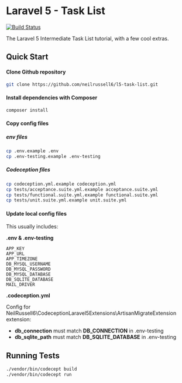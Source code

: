 # Laravel 5 - Task List

[![Build Status](https://travis-ci.org/neilrussell6/l5-task-list.svg?branch=master)](https://travis-ci.org/neilrussell6/l5-task-list)

The Laravel 5 Intermediate Task List tutorial, with a few cool extras.

## Quick Start

#### Clone Github repository

```bash
git clone https://github.com/neilrussell6/l5-task-list.git
```

#### Install dependencies with Composer

```bash
composer install
```

#### Copy config files

##### env files

```bash
cp .env.example .env
cp .env-testing.example .env-testing
```

##### Codeception files
```bash
cp codeception.yml.example codeception.yml
cp tests/acceptance.suite.yml.example acceptance.suite.yml
cp tests/functional.suite.yml.example functional.suite.yml
cp tests/unit.suite.yml.example unit.suite.yml
```

#### Update local config files

This usually includes:

**.env & .env-testing**
```
APP_KEY
APP_URL
APP_TIMEZONE
DB_MYSQL_USERNAME
DB_MYSQL_PASSWORD
DB_MYSQL_DATABASE
DB_SQLITE_DATABASE
MAIL_DRIVER
```

**.codeception.yml**

Config for NeilRussell6\CodeceptionLaravel5Extensions\ArtisanMigrateExtension extension:
 * **db_connection** must match **DB_CONNECTION** in .env-testing
 * **db_sqlite_path** must match **DB_SQLITE_DATABASE** in .env-testing


## Running Tests

```bash
./vendor/bin/codecept build
./vendor/bin/codecept run
```